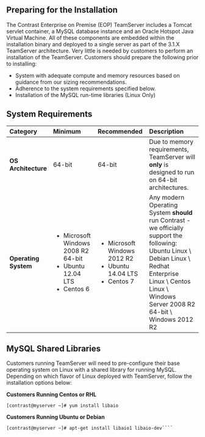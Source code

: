 <!--
  title: "System Requirements",
  description: "Minimum system requirements for running the EOP TeamServer",
-->

## Preparing for the Installation
The Contrast Enterprise on Premise (EOP) TeamServer includes a Tomcat servlet container, a MySQL database instance and an Oracle Hotspot Java Virtual Machine. All of these components are embedded within the installation binary and deployed to a single server as part of the 3.1.X TeamServer architecture. Very little is needed by customers to perform an installation of the TeamServer. Customers should prepare the following prior to installing:

* System with adequate compute and memory resources based on guidance from our sizing recommendations.
* Adherence to the system requirements specified below.
* Installation of the MySQL run-time libraries (Linux Only)

## System Requirements

| Category            | Minimum   | Recommended | Description |
| :------------------ | :-------- | :---------- | :---------- |
| **OS Architecture** | 64-bit | 64-bit | Due to memory requirements, TeamServer will **only** is designed to run on 64-bit architectures. |
| **Operating System** | <ul><li>Microsoft Windows 2008 R2 64-bit</li> <li>Ubuntu 12.04 LTS</li><li>Centos 6</li></ul> | <ul><li>Microsoft Windows 2012 R2  </li><li>  Ubuntu 14.04 LTS </li><li> Centos 7</li></ul>| Any modern Operating System **should** run Contrast - we officially support the following: Ubuntu Linux \ Debian Linux \ Redhat Enterprise Linux \ Centos Linux \ Windows Server 2008 R2 64-bit \ Windows 2012 R2 |

## MySQL Shared Libraries
Customers running TeamServer will need to pre-configure their base operating system on Linux with a shared library for running MySQL. Depending on which flavor of Linux deployed with TeamServer, follow the installation options below:

**Customers Running Centos or RHL**
````
[contrast@myserver ~]# yum install libaio 
````

**Customers Running Ubuntu or Debian**
````
[contrast@myserver ~]# apt-get install libaio1 libaio-dev````

